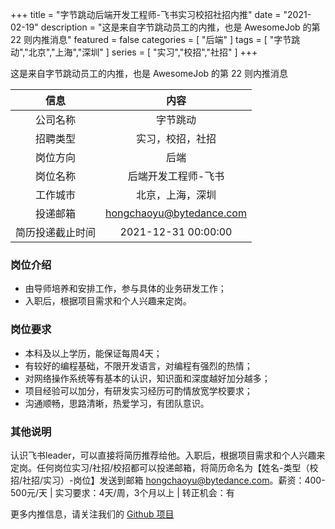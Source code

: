 +++
title = "字节跳动后端开发工程师-飞书实习校招社招内推"
date = "2021-02-19"
description = "这是来自字节跳动员工的内推，也是 AwesomeJob 的第 22 则内推消息"
featured = false
categories = [
    "后端"
]
tags = [
    "字节跳动","北京","上海","深圳"
]
series = [
    "实习","校招","社招"
]
+++

这是来自字节跳动员工的内推，也是 AwesomeJob 的第 22 则内推消息
<!--more-->

| 信息 | 内容 |
| :-----:| :----: |
| 公司名称 | 字节跳动 |
| 招聘类型 | 实习，校招，社招 |
| 岗位方向 | 后端 |
| 岗位名称 | 后端开发工程师-飞书 |
| 工作城市 | 北京，上海，深圳 |
| 投递邮箱 | hongchaoyu@bytedance.com |
| 简历投递截止时间 | 2021-12-31 00:00:00 |

### 岗位介绍

- 由导师培养和安排工作，参与具体的业务研发工作；
- 入职后，根据项目需求和个人兴趣来定岗。

### 岗位要求

- 本科及以上学历，能保证每周4天；
- 有较好的编程基础，不限开发语言，对编程有强烈的热情；
- 对网络操作系统等有基本的认识，知识面和深度越好加分越多；
- 项目经验可以加分，有研发实习经历可酌情放宽学校要求；
- 沟通顺畅，思路清晰，热爱学习，有团队意识。

### 其他说明

认识飞书leader，可以直接将简历推荐给他。入职后，根据项目需求和个人兴趣来定岗。任何岗位实习/社招/校招都可以投递邮箱，将简历命名为【姓名-类型（校招/社招/实习）-岗位】发送到邮箱 hongchaoyu@bytedance.com。薪资：400-500元/天  |  实习要求：4天/周，3个月以上  |  转正机会：有

更多内推信息，请关注我们的 [Github 项目](https://github.com/Dikea/AwesomeJob)

